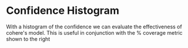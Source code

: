 # Confidence Histogram

With a histogram of the confidence we can evaluate the effectiveness of cohere's model.
This is useful in conjunction with the % coverage metric shown to the right